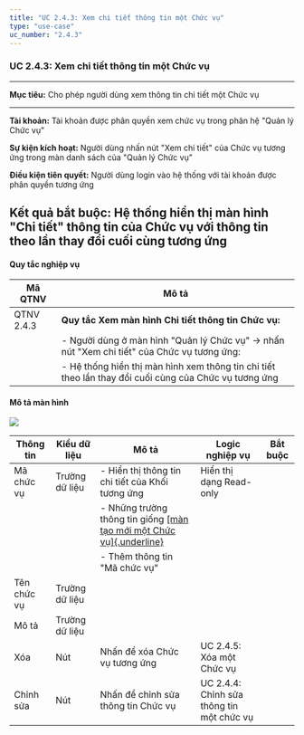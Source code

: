 ```yaml
---
title: "UC 2.4.3: Xem chi tiết thông tin một Chức vụ"
type: "use-case"
uc_number: "2.4.3"
---
```


### UC 2.4.3: Xem chi tiết thông tin một Chức vụ

  ---------------------------------------------------------------------------------------------------------------------------------------------
  **Mục tiêu:**               Cho phép người dùng xem thông tin chi tiết một Chức vụ
  --------------------------- -----------------------------------------------------------------------------------------------------------------
  **Tài khoản:**              Tài khoản được phân quyền xem chức vụ trong phân hệ "Quản lý Chức vụ"

  **Sự kiện kích hoạt:**      Người dùng nhấn nút "Xem chi tiết" của Chức vụ tương ứng trong màn danh sách của "Quản lý Chức vụ"

  **Điều kiện tiên quyết:**   Người dùng login vào hệ thống với tài khoản được phân quyền tương ứng

  **Kết quả bắt buộc:**       Hệ thống hiển thị màn hình "Chi tiết" thông tin của Chức vụ với thông tin theo lần thay đổi cuối cùng tương ứng
  ---------------------------------------------------------------------------------------------------------------------------------------------

#### Quy tắc nghiệp vụ

| **Mã QTNV** | **Mô tả** |
| --- | --- |
| QTNV 2.4.3 | **Quy tắc Xem màn hình Chi tiết thông tin Chức vụ:** |
|  | - Người dùng ở màn hình "Quản lý Chức vụ" -\> nhấn nút "Xem chi tiết" của Chức vụ tương ứng: |
|  | - Hệ thống hiển thị màn hình xem thông tin chi tiết theo lần thay đổi cuối cùng của Chức vụ tương ứng |

#### Mô tả màn hình

![](media/image40.png)

| **Thông tin** | **Kiểu dữ liệu** | **Mô tả** | **Logic nghiệp vụ** | **Bắt buộc** |
| --- | --- | --- | --- | --- |
| Mã chức vụ | Trường dữ liệu | \- Hiển thị thông tin chi tiết của Khối tương ứng | Hiển thị dạng Read-only |  |
|  |  | \- Những trường thông tin giống [[màn tạo mới một Chức vụ]{.underline}](#uc-2.4.2-tạo-mới-một-chức-vụ) |  |  |
|  |  | - Thêm thông tin "Mã chức vụ" |  |  |
| Tên chức vụ | Trường dữ liệu |  |  |  |
| Mô tả | Trường dữ liệu |  |  |  |
| Xóa | Nút | Nhấn để xóa Chức vụ tương ứng | UC 2.4.5: Xóa một Chức vụ |  |
| Chỉnh sửa | Nút | Nhấn để chỉnh sửa thông tin Chức vụ | UC 2.4.4: Chỉnh sửa thông tin một chức vụ |  |

